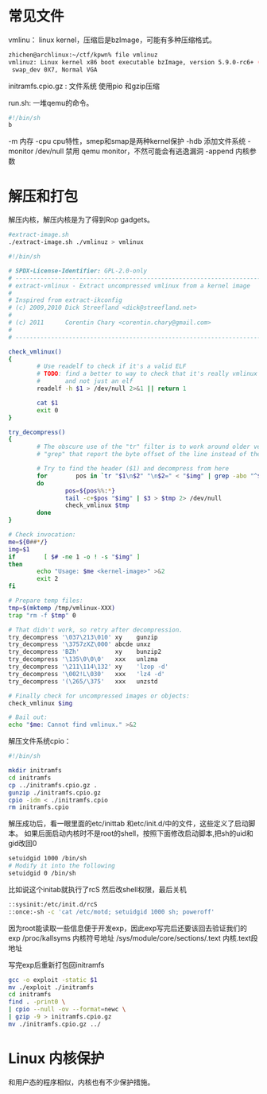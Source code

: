 # 常见文件

vmlinu： linux kernel，压缩后是bzImage，可能有多种压缩格式。

```Bash
zhichen@archlinux:~/ctf/kpwn% file vmlinuz    
vmlinuz: Linux kernel x86 boot executable bzImage, version 5.9.0-rc6+ (martin@martin) #10 SMP Sun Nov 22 16:47:32 CET 2020, RO-rootFS,
 swap_dev 0X7, Normal VGA
```

initramfs.cpio.gz : 文件系统 使用pio 和gzip压缩

run.sh: 一堆qemu的命令。

```Bash
#!/bin/sh
b 
```

-m 内存
-cpu cpu特性，smep和smap是两种kernel保护
-hdb 添加文件系统
-monitor /dev/null 禁用 qemu monitor，不然可能会有逃逸漏洞
-append 内核参数

  
# 解压和打包
解压内核，解压内核是为了得到Rop gadgets。
```Bash
#extract-image.sh
./extract-image.sh ./vmlinuz > vmlinux
```

```Bash
#!/bin/sh

# SPDX-License-Identifier: GPL-2.0-only
# ----------------------------------------------------------------------
# extract-vmlinux - Extract uncompressed vmlinux from a kernel image
#
# Inspired from extract-ikconfig
# (c) 2009,2010 Dick Streefland <dick@streefland.net>
#
# (c) 2011      Corentin Chary <corentin.chary@gmail.com>
#
# ----------------------------------------------------------------------

check_vmlinux()
{
        # Use readelf to check if it's a valid ELF
        # TODO: find a better to way to check that it's really vmlinux
        #       and not just an elf
        readelf -h $1 > /dev/null 2>&1 || return 1

        cat $1
        exit 0
}

try_decompress()
{
        # The obscure use of the "tr" filter is to work around older versions of
        # "grep" that report the byte offset of the line instead of the pattern.

        # Try to find the header ($1) and decompress from here
        for        pos in `tr "$1\n$2" "\n$2=" < "$img" | grep -abo "^$2"`
        do
                pos=${pos%%:*}
                tail -c+$pos "$img" | $3 > $tmp 2> /dev/null
                check_vmlinux $tmp
        done
}

# Check invocation:
me=${0##*/}
img=$1
if        [ $# -ne 1 -o ! -s "$img" ]
then
        echo "Usage: $me <kernel-image>" >&2
        exit 2
fi

# Prepare temp files:
tmp=$(mktemp /tmp/vmlinux-XXX)
trap "rm -f $tmp" 0

# That didn't work, so retry after decompression.
try_decompress '\037\213\010' xy    gunzip
try_decompress '\3757zXZ\000' abcde unxz
try_decompress 'BZh'          xy    bunzip2
try_decompress '\135\0\0\0'   xxx   unlzma
try_decompress '\211\114\132' xy    'lzop -d'
try_decompress '\002!L\030'   xxx   'lz4 -d'
try_decompress '(\265/\375'   xxx   unzstd

# Finally check for uncompressed images or objects:
check_vmlinux $img

# Bail out:
echo "$me: Cannot find vmlinux." >&2
```
解压文件系统cpio：
```sh
#!/bin/sh

mkdir initramfs
cd initramfs
cp ../initramfs.cpio.gz .
gunzip ./initramfs.cpio.gz
cpio -idm < ./initramfs.cpio
rm initramfs.cpio
```
解压成功后，看一眼里面的etc/inittab 和etc/init.d/中的文件，这些定义了启动脚本。
如果后面启动内核时不是root的shell，按照下面修改启动脚本,把sh的uid和gid改回0
```sh
setuidgid 1000 /bin/sh
# Modify it into the following
setuidgid 0 /bin/sh
```
比如说这个initab就执行了rcS 然后改shell权限，最后关机
```sh
::sysinit:/etc/init.d/rcS
::once:-sh -c 'cat /etc/motd; setuidgid 1000 sh; poweroff'
```
因为root能读取一些信息便于开发exp，因此exp写完后还要该回去验证我们的exp
/proc/kallsyms 内核符号地址
/sys/module/core/sections/.text 内核.text段地址

写完exp后重新打包回initramfs
```bash
gcc -o exploit -static $1
mv ./exploit ./initramfs
cd initramfs
find . -print0 \
| cpio --null -ov --format=newc \
| gzip -9 > initramfs.cpio.gz
mv ./initramfs.cpio.gz ../
```
# Linux 内核保护
和用户态的程序相似，内核也有不少保护措施。
